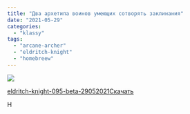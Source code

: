 ```yaml
---
title: "Два архетипа воинов умеющих сотворять заклинания"
date: "2021-05-29"
categories: 
  - "klassy"
tags: 
  - "arcane-archer"
  - "eldritch-knight"
  - "homebreew"
---
```


![](https://cyborgsandmages.files.wordpress.com/2021/05/eldritchfighter.jpg?w=819)

[eldritch-knight-095-beta-29052021](https://cyborgsandmages.files.wordpress.com/2021/05/eldritch-knight-095-beta-29052021.pdf)[Скачать](https://cyborgsandmages.files.wordpress.com/2021/05/eldritch-knight-095-beta-29052021.pdf)

H

